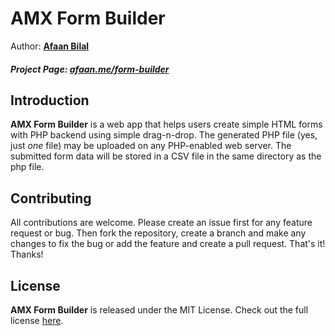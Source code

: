 AMX Form Builder
==============

Author: **[Afaan Bilal](https://afaan.me)**  

##### Project Page: [afaan.me/form-builder](https://afaan.me/form-builder)

## Introduction
**AMX Form Builder** is a web app that helps users create simple HTML forms with 
PHP backend using simple drag-n-drop. The generated PHP file (yes, just *one* file) 
may be uploaded on any PHP-enabled web server. The submitted form data will be stored 
in a CSV file in the same directory as the php file.

## Contributing
All contributions are welcome. Please create an issue first for any feature request
or bug. Then fork the repository, create a branch and make any changes to fix the bug 
or add the feature and create a pull request. That's it!
Thanks!

## License
**AMX Form Builder** is released under the MIT License.
Check out the full license [here](LICENSE).
